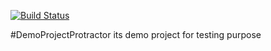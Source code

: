 [![Build Status](https://dev.azure.com/btxboxtest/DemoProject/_apis/build/status/DemoProject-CI)](https://dev.azure.com/btxboxtest/DemoProject/_build/latest?definitionId=3)

#DemoProjectProtractor
its demo project for testing purpose

